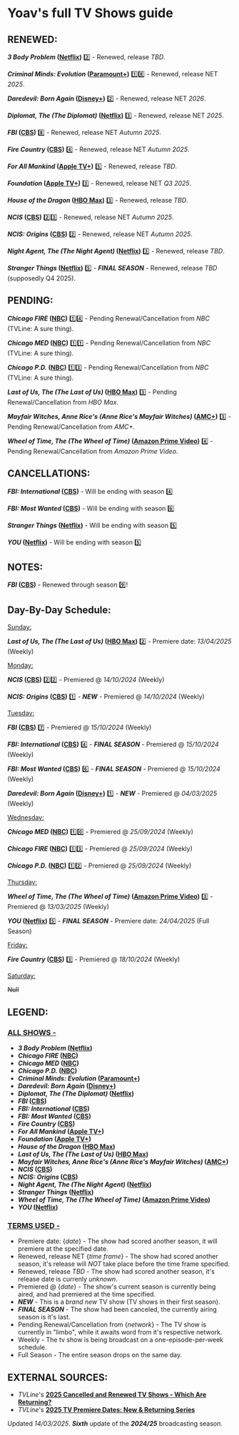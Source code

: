 # Yoav's full TV Shows guide

## RENEWED:
**_3 Body Problem_ ([Netflix](https://www.netflix.com/title/81024821))** :two: - Renewed, release *TBD*.

**_Criminal Minds: Evolution_ ([Paramount+](https://www.paramountplus.com/shows/criminal_minds))** :one::eight: - Renewed, release NET *2025*.

**_Daredevil: Born Again_ ([Disney+](https://www.disneyplus.com/series/daredevil-born-again/6Eu8fmI0MaUk))** :two: - Renewed, release NET *2026*.

**_Diplomat, The (The Diplomat)_ ([Netflix](https://www.netflix.com/title/81288983))** :three: - Renewed, release NET *2025*.

**_FBI_ ([CBS](https://www.cbs.com/shows/fbi))** :eight: - Renewed, release NET *Autumn 2025*.

**_Fire Country_ ([CBS](https://www.cbs.com/shows/fire-country))** :four: - Renewed, release NET *Autumn 2025*.

**_For All Mankind_ ([Apple TV+](https://tv.apple.com/show/for-all-mankind/umc.cmc.6wsi780sz5tdbqcf11k76mkp7))** :five: - Renewed, release *TBD*.

**_Foundation_ ([Apple TV+](https://tv.apple.com/show/foundation/umc.cmc.5983fipzqbicvrve6jdfep4x3))** :three: - Renewed, release NET *Q3 2025*.

**_House of the Dragon_ ([HBO Max](https://www.max.com/shows/house-of-the-dragon/c68e69d7-9317-428a-a615-cdf8fe5a2e06))** :three: - Renewed, release *TBD*.

**_NCIS_ ([CBS](https://www.cbs.com/shows/ncis))** :two::three: - Renewed, release NET *Autumn 2025*.

**_NCIS: Origins_ ([CBS](https://www.cbs.com/shows/ncis-origins))** :two: - Renewed, release NET *Autumn 2025*.

**_Night Agent, The (The Night Agent)_ ([Netflix](https://www.netflix.com/title/81450827))** :three: - Renewed, release *TBD*.

**_Stranger Things_ ([Netflix](https://www.netflix.com/title/80057281))** :five: - **_FINAL SEASON_** - Renewed, release *TBD* (supposedly Q4 2025).

## PENDING:
**_Chicago FIRE_ ([NBC](https://www.nbc.com/chicago-fire))** :one::four: - Pending Renewal/Cancellation from *NBC* (TVLine: A sure thing).

**_Chicago MED_ ([NBC](https://www.nbc.com/chicago-med))** :one::one: - Pending Renewal/Cancellation from *NBC* (TVLine: A sure thing).

**_Chicago P.D._ ([NBC](https://www.nbc.com/chicago-pd))** :one::three: - Pending Renewal/Cancellation from *NBC* (TVLine: A sure thing).

**_Last of Us, The (The Last of Us)_ ([HBO Max](https://www.max.com/shows/last-of-us/93ba22b1-833e-47ba-ae94-8ee7b9eefa9a))** :three: - Pending Renewal/Cancellation from *HBO Max*.

**_Mayfair Witches, Anne Rice's (Anne Rice's Mayfair Witches)_ ([AMC+](https://www.amc.com/shows/mayfair-witches--1059404))** :three: - Pending Renewal/Cancellation from *AMC+*.

**_Wheel of Time, The (The Wheel of Time)_ ([Amazon Prime Video](https://www.amazon.com/dp/B09F5WS2B5))** :four: - Pending Renewal/Cancellation from *Amazon Prime Video*.

## CANCELLATIONS:
**_FBI: International_ ([CBS](https://www.cbs.com/shows/fbi-international))** - Will be ending with season :four:

**_FBI: Most Wanted_ ([CBS](https://www.cbs.com/shows/fbi-most-wanted))** - Will be ending with season :six:

**_Stranger Things_ ([Netflix](https://www.netflix.com/title/80057281))** - Will be ending with season :five:

**_YOU_ ([Netflix](https://www.netflix.com/title/80211991))** - Will be ending with season :five:

## NOTES:
**_FBI_ ([CBS](https://www.cbs.com/shows/fbi))** - Renewed through season :nine:!

## Day-By-Day Schedule:

<ins>Sunday:</ins>

**_Last of Us, The (The Last of Us)_ ([HBO Max](https://www.max.com/shows/last-of-us/93ba22b1-833e-47ba-ae94-8ee7b9eefa9a))** :two: - Premiere date: *13/04/2025* (Weekly)


<ins>Monday:</ins>

**_NCIS_ ([CBS](https://www.cbs.com/shows/ncis))** :two::two: - Premiered @ *14/10/2024* (Weekly)

**_NCIS: Origins_ ([CBS](https://www.cbs.com/shows/ncis-origins))** :one: - **_NEW_** - Premiered @ *14/10/2024* (Weekly)


<ins>Tuesday:</ins>

**_FBI_ ([CBS](https://www.cbs.com/shows/fbi))** :seven: - Premiered @ *15/10/2024* (Weekly)

**_FBI: International_ ([CBS](https://www.cbs.com/shows/fbi-international))** :four: - **_FINAL SEASON_** - Premiered @ *15/10/2024* (Weekly)

**_FBI: Most Wanted_ ([CBS](https://www.cbs.com/shows/fbi-most-wanted))** :six: - **_FINAL SEASON_** - Premiered @ *15/10/2024* (Weekly)

**_Daredevil: Born Again_ ([Disney+](https://www.disneyplus.com/series/daredevil-born-again/6Eu8fmI0MaUk))** :one: - **_NEW_** - Premiered @ *04/03/2025* (Weekly)


<ins>Wednesday:</ins>

**_Chicago MED_ ([NBC](https://www.nbc.com/chicago-med))** :one::zero: - Premiered @ *25/09/2024* (Weekly)

**_Chicago FIRE_ ([NBC](https://www.nbc.com/chicago-fire))** :one::three: - Premiered @ *25/09/2024* (Weekly)

**_Chicago P.D._ ([NBC](https://www.nbc.com/chicago-pd))** :one::two: - Premiered @ *25/09/2024* (Weekly)


<ins>Thursday:</ins>

**_Wheel of Time, The (The Wheel of Time)_ ([Amazon Prime Video](https://www.amazon.com/dp/B09F5WS2B5))** :three: - Premiered @ *13/03/2025* (Weekly)

**_YOU_ ([Netflix](https://www.netflix.com/title/80211991))** :five: - **_FINAL SEASON_** - Premiere date: *24/04/2025* (Full Season)


<ins>Friday:</ins>

**_Fire Country_ ([CBS](https://www.cbs.com/shows/fire-country))** :three: - Premiered @ *18/10/2024* (Weekly)


<ins>Saturday:</ins>

~~Null~~

## LEGEND:
### <ins>ALL SHOWS -</ins>
* **_3 Body Problem_ ([Netflix](https://www.netflix.com/title/81024821))**
* **_Chicago FIRE_ ([NBC](https://www.nbc.com/chicago-fire))**
* **_Chicago MED_ ([NBC](https://www.nbc.com/chicago-med))**
* **_Chicago P.D._ ([NBC](https://www.nbc.com/chicago-pd))**
* **_Criminal Minds: Evolution_ ([Paramount+](https://www.paramountplus.com/shows/criminal_minds))**
* **_Daredevil: Born Again_ ([Disney+](https://www.disneyplus.com/series/daredevil-born-again/6Eu8fmI0MaUk))**
* **_Diplomat, The (The Diplomat)_ ([Netflix](https://www.netflix.com/title/81288983))**
* **_FBI_ ([CBS](https://www.cbs.com/shows/fbi))**
* **_FBI: International_ ([CBS](https://www.cbs.com/shows/fbi-international))**
* **_FBI: Most Wanted_ ([CBS](https://www.cbs.com/shows/fbi-most-wanted))**
* **_Fire Country_ ([CBS](https://www.cbs.com/shows/fire-country))**
* **_For All Mankind_ ([Apple TV+](https://tv.apple.com/show/for-all-mankind/umc.cmc.6wsi780sz5tdbqcf11k76mkp7))**
* **_Foundation_ ([Apple TV+](https://tv.apple.com/show/foundation/umc.cmc.5983fipzqbicvrve6jdfep4x3))**
* **_House of the Dragon_ ([HBO Max](https://www.max.com/shows/house-of-the-dragon/c68e69d7-9317-428a-a615-cdf8fe5a2e06))**
* **_Last of Us, The (The Last of Us)_ ([HBO Max](https://www.max.com/shows/last-of-us/93ba22b1-833e-47ba-ae94-8ee7b9eefa9a))**
* **_Mayfair Witches, Anne Rice's (Anne Rice's Mayfair Witches)_ ([AMC+](https://www.amc.com/shows/mayfair-witches--1059404))**
* **_NCIS_ ([CBS](https://www.cbs.com/shows/ncis))**
* **_NCIS: Origins_ ([CBS](https://www.cbs.com/shows/ncis-origins))**
* **_Night Agent, The (The Night Agent)_ ([Netflix](https://www.netflix.com/title/81450827))**
* **_Stranger Things_ ([Netflix](https://www.netflix.com/title/80057281))**
* **_Wheel of Time, The (The Wheel of Time)_ ([Amazon Prime Video](https://www.amazon.com/dp/B09F5WS2B5))**
* **_YOU_ ([Netflix](https://www.netflix.com/title/80211991))**

### <ins>TERMS USED -</ins>
* Premiere date: {*date*} - The show had scored another season, it will premiere at the specified date.
* Renewed, release NET {*time frame*} - The show had scored another season, it's release will *NOT* take place before the time frame specified.
* Renewed, release *TBD* - The show had scored another season, it's release date is currenly *unknown*.
* Premiered @ {*date*} - The show's current season is currently being aired, and had premiered at the time specified.
* **_NEW_** - This is a *brand new* TV show (TV shows in their first season).
* **_FINAL SEASON_** - The show had been canceled, the currently airing season is it's last.
* Pending Renewal/Cancellation from {*network*} - The TV show is currently in "limbo", while it awaits word from it's respective network.
* Weekly - The tv show is being broadcast on a one-episode-per-week schedule.
* Full Season - The entire season drops on the same day.

## EXTERNAL SOURCES:

* *TVLine*'s [**2025 Cancelled and Renewed TV Shows - Which Are Returning?**](https://tvline.com/lists/canceled-renewed-tv-shows-2025-scorecard/)
* *TVLine*'s [**2025 TV Premiere Dates: New & Returning Series**](https://tvline.com/lists/tv-premiere-dates-new-returning-series/)

Updated *14/03/2025*.
**_Sixth_** update of the **_2024/25_** broadcasting season.